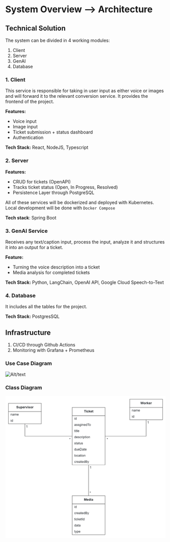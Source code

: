 
# System Overview —> Architecture

## Technical Solution

The system can be divided in 4 working modules:
1. Client
2. Server
3. GenAI
4. Database

### 1. Client

This service is responsible for taking in user input as either voice or images and will forward it to the relevant conversion service. It provides the frontend of the project.

**Features:**
- Voice input
- Image input
- Ticket submission + status dashboard
- Authentication

**Tech Stack:** React, NodeJS, Typescript


### 2. Server

**Features:**
- CRUD for tickets (OpenAPI)
- Tracks ticket status (Open, In Progress, Resolved)
- Persistence  Layer through PostgreSQL

All of these services will be dockerized and deployed with Kubernetes. Local development will be done with ``Docker Compose``

**Tech stack**: Spring Boot


### 3. GenAI Service

Receives any text/caption input, process the input, analyze it and structures it into an output for a ticket.

**Feature:**
- Turning the voice description into a ticket
- Media analysis for completed tickets

**Tech Stack:** Python, LangChain, OpenAI API, Google Cloud Speech-to-Text


### 4. Database
 
It includes all the tables for the project.

**Tech Stack:** PostgresSQL


## Infrastructure

1. CI/CD through Github Actions
2. Monitoring with Grafana + Prometheus

### Use Case Diagram

![Alt/text](./resoures/use_case_diagram.png)

### Class Diagram

![Alt text](./resources/class_diagram.png)
